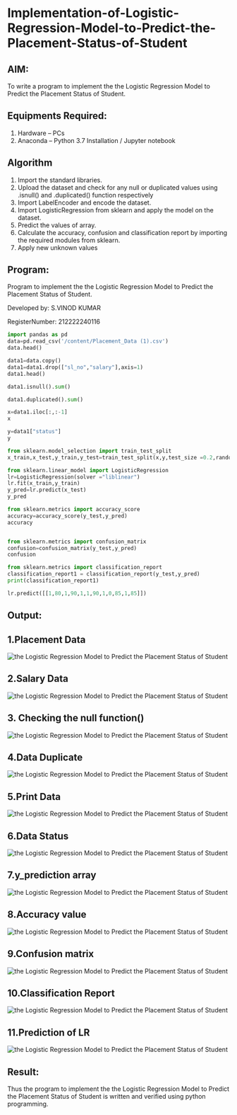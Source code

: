 # Implementation-of-Logistic-Regression-Model-to-Predict-the-Placement-Status-of-Student

## AIM:
To write a program to implement the the Logistic Regression Model to Predict the Placement Status of Student.

## Equipments Required:
1. Hardware – PCs
2. Anaconda – Python 3.7 Installation / Jupyter notebook

## Algorithm
1. Import the standard libraries.
2. Upload the dataset and check for any null or duplicated values using .isnull() and .duplicated() function respectively
3. Import LabelEncoder and encode the dataset.
4. Import LogisticRegression from sklearn and apply the model on the dataset.
5. Predict the values of array. 
6. Calculate the accuracy, confusion and classification report by importing the required modules from sklearn.
7. Apply new unknown values

## Program:


Program to implement the the Logistic Regression Model to Predict the Placement Status of Student.

Developed by: S.VINOD KUMAR

RegisterNumber:  212222240116
```python 
import pandas as pd
data=pd.read_csv('/content/Placement_Data (1).csv')
data.head()

data1=data.copy()
data1=data1.drop(["sl_no","salary"],axis=1)
data1.head()

data1.isnull().sum()

data1.duplicated().sum()

x=data1.iloc[:,:-1]
x

y=data1["status"]
y

from sklearn.model_selection import train_test_split
x_train,x_test,y_train,y_test=train_test_split(x,y,test_size =0.2,random_state=0)

from sklearn.linear_model import LogisticRegression
lr=LogisticRegression(solver ="liblinear")
lr.fit(x_train,y_train)
y_pred=lr.predict(x_test)
y_pred

from sklearn.metrics import accuracy_score
accuracy=accuracy_score(y_test,y_pred)
accuracy


from sklearn.metrics import confusion_matrix
confusion=confusion_matrix(y_test,y_pred)
confusion

from sklearn.metrics import classification_report
classification_report1 = classification_report(y_test,y_pred)
print(classification_report1)

lr.predict([[1,80,1,90,1,1,90,1,0,85,1,85]])
```

## Output:

## 1.Placement Data
![the Logistic Regression Model to Predict the Placement Status of Student](/s1.png)

## 2.Salary Data

![the Logistic Regression Model to Predict the Placement Status of Student](/s2.png)

## 3. Checking the null function()
![the Logistic Regression Model to Predict the Placement Status of Student](/s3.png)

## 4.Data Duplicate
![the Logistic Regression Model to Predict the Placement Status of Student](/s4.png)

## 5.Print Data
![the Logistic Regression Model to Predict the Placement Status of Student](/s5.png)

## 6.Data Status
![the Logistic Regression Model to Predict the Placement Status of Student](/s7.png)

## 7.y_prediction array
![the Logistic Regression Model to Predict the Placement Status of Student](/s12.png)

## 8.Accuracy value

![the Logistic Regression Model to Predict the Placement Status of Student](/s8.png)

## 9.Confusion matrix
![the Logistic Regression Model to Predict the Placement Status of Student](/s9.png)

## 10.Classification Report
![the Logistic Regression Model to Predict the Placement Status of Student](/s10.png)

## 11.Prediction of LR
![the Logistic Regression Model to Predict the Placement Status of Student](/s11.png)




## Result:
Thus the program to implement the the Logistic Regression Model to Predict the Placement Status of Student is written and verified using python programming.
